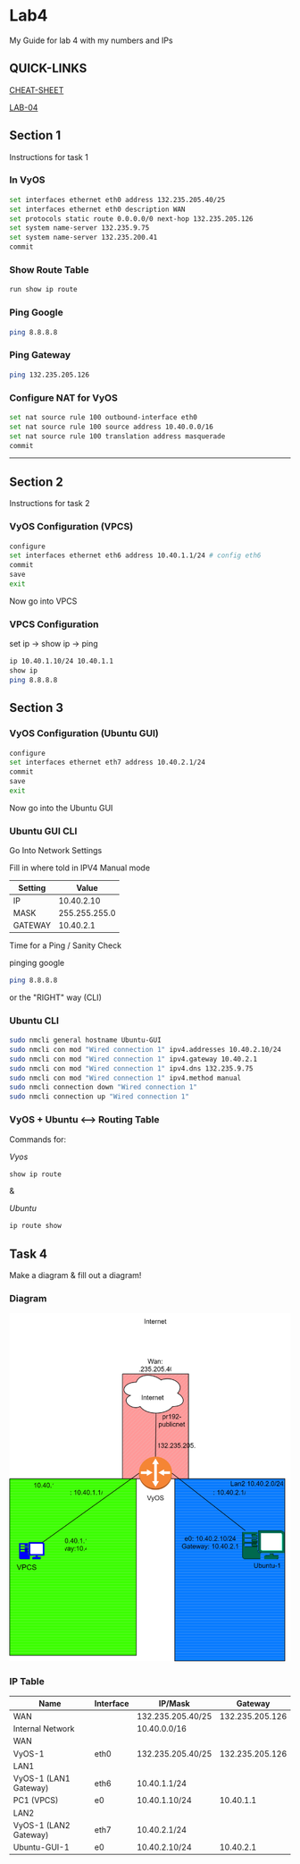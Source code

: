 # Lab4

My Guide for lab 4 with my numbers and IPs

## QUICK-LINKS

[CHEAT-SHEET](https://github.com/OHIO-ECT/Lab-Notebook-Cheat-Sheet)

[LAB-04](https://github.com/OHIO-ECT/ITS-2300-Lab-04-IP-Subnetting)

## Section 1

Instructions for task 1

### In VyOS

```bash
set interfaces ethernet eth0 address 132.235.205.40/25
set interfaces ethernet eth0 description WAN
set protocols static route 0.0.0.0/0 next-hop 132.235.205.126
set system name-server 132.235.9.75
set system name-server 132.235.200.41
commit
```

### Show Route Table

```bash
run show ip route
```

### Ping Google

```bash
ping 8.8.8.8
```

### Ping Gateway

```bash
ping 132.235.205.126
```

### Configure NAT for VyOS

```bash
set nat source rule 100 outbound-interface eth0
set nat source rule 100 source address 10.40.0.0/16
set nat source rule 100 translation address masquerade
commit
```

---

## Section 2

Instructions for task 2

### VyOS Configuration (VPCS)

```bash
configure
set interfaces ethernet eth6 address 10.40.1.1/24 # config eth6
commit
save
exit
```

Now go into VPCS

### VPCS Configuration

set ip -> show ip -> ping

```bash
ip 10.40.1.10/24 10.40.1.1
show ip 
ping 8.8.8.8 
```

## Section 3

### VyOS Configuration (Ubuntu GUI)

```bash
configure
set interfaces ethernet eth7 address 10.40.2.1/24
commit
save
exit
```

Now go into the Ubuntu GUI

### Ubuntu GUI CLI

Go Into Network Settings

Fill in where told in IPV4 Manual mode

| Setting  | Value           |
|----------|-----------------|
| IP       | 10.40.2.10      |
| MASK     | 255.255.255.0   |
| GATEWAY  | 10.40.2.1       |

Time for a Ping / Sanity Check

pinging google

```bash
ping 8.8.8.8
```

or the "RIGHT" way (CLI)  

### Ubuntu CLI

```bash
sudo nmcli general hostname Ubuntu-GUI
sudo nmcli con mod "Wired connection 1" ipv4.addresses 10.40.2.10/24
sudo nmcli con mod "Wired connection 1" ipv4.gateway 10.40.2.1
sudo nmcli con mod "Wired connection 1" ipv4.dns 132.235.9.75
sudo nmcli con mod "Wired connection 1" ipv4.method manual
sudo nmcli connection down "Wired connection 1"
sudo nmcli connection up "Wired connection 1"
```

### VyOS + Ubuntu <--> Routing Table

Commands for:

<i>Vyos</i>

```bash
show ip route
```

&

<i>Ubuntu</i>

```bash
ip route show
```

## Task 4

Make a diagram & fill out a diagram!

### Diagram

<img src="./lab4.svg" alt="description" />


### IP Table

| Name                | Interface | IP/Mask           | Gateway        |
|---------------------|-----------|-------------------|----------------|
| WAN                 |           | 132.235.205.40/25 | 132.235.205.126|
| Internal Network    |           | 10.40.0.0/16      |                |
| WAN                 |           |                   |                |
| VyOS-1              | eth0      | 132.235.205.40/25 | 132.235.205.126|
| LAN1                |           |                   |                |
| VyOS-1 (LAN1 Gateway)| eth6      | 10.40.1.1/24      |                |
| PC1 (VPCS)          | e0        | 10.40.1.10/24     | 10.40.1.1      |
| LAN2                |           |                   |                |
| VyOS-1 (LAN2 Gateway)| eth7      | 10.40.2.1/24      |                |
| Ubuntu-GUI-1        | e0        | 10.40.2.10/24     | 10.40.2.1      |

